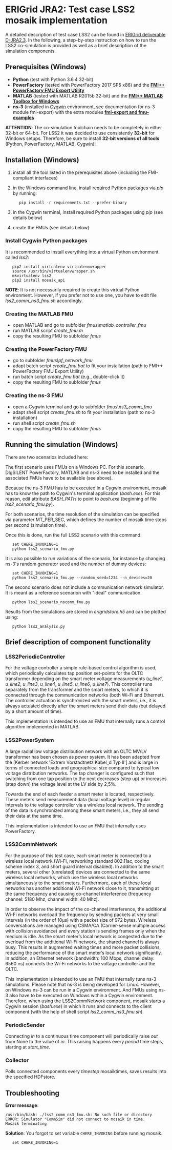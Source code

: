 # ERIGrid JRA2: Test case LSS2 mosaik implementation

A detailed description of test case LSS2 can be found in [ERIGrid deliverable D-JRA2.3](https://erigrid.eu/dissemination/).
In the following, a step-by-step instruction on how to run the LSS2 co-simulation is provided as well as a brief description of the simulation components.


## Prerequisites (Windows)

 - **Python** (test with Python 3.6.4 32-bit)
 - **PowerFactory** (tested with PowerFactory 2017 SP5 x86) and the [**FMI++ PowerFactory FMU Export Utility**](https://sourceforge.net/projects/powerfactory-fmu/)
 - **MATLAB** (tested with MATLAB R2015b 32-bit) and the [**FMI++ MATLAB Toolbox for Windows**](https://sourceforge.net/projects/matlab-fmu/)
 - **ns-3** (installed in [Cygwin](https://www.cygwin.com/) environment, see documentation for ns-3 module fmi-export) with the extra modules [**fmi-export and fmu-examples**]()

**ATTENTION**: The co-simulation toolchain needs to be completely in either 32-bit or 64-bit.
For LSS2 it was decided to use consistently **32-bit** for Windows setups.
Therefore, be sure to install **32-bit versions of all tools** (Python, PowerFactory, MATLAB, Cygwin)!


## Installation (Windows)

1. install all the tool listed in the prerequisites above (including the FMI-compliant interfaces)

2. in the Windows command line, install required Python packages via *pip* by running:
```
      pip install -r requirements.txt --prefer-binary
```

3. in the Cygwin terminal, install required Python packages using *pip* (see details below)

4. create the FMUs (see details below)


### Install Cygwin Python packages

It is recommended to install everything into a virtual Python environment called *lss2*:
```
   pip2 install virtualenv virtualenvwrapper
   source /usr/bin/virtualenvwrapper.sh
   mkvirtualenv lss2
   pip2 install mosaik_api
```

**NOTE**:
It is not necessarily required to create this virtual Python environment.
However, if you prefer not to use one, you have to edit file *lss2_comm_ns3_fmu.sh* accordingly.


### Creating the MATLAB FMU

- open MATLAB and go to subfolder *fmus\matlab_controller_fmu*
- run MATLAB script *create_fmu.m*
- copy the resulting FMU to subfolder *fmus*


### Creating the PowerFactory FMU

- go to subfolder *fmus\pf_network_fmu*
- adapt batch script *create_fmu.bat* to fit your installation (path to FMI++ PowerFactory FMU Export Utility)
- run batch script *create_fmu.bat* (e.g., double-click it)
- copy the resulting FMU to subfolder *fmus*


### Creating the ns-3 FMU

- open a Cygwin terminal and go to subfolder *fmus\ns3_comm_fmu*
- adapt shell script *create_fmu.sh* to fit your installation (path to ns-3 installation)
- run shell script *create_fmu.sh*
- copy the resulting FMU to subfolder *fmus*


## Running the simulation (Windows)

There are two scenarios included here:

The first scenario uses FMUs on a Windows PC. For this scenario, DIgSILENT PowerFactory, MATLAB and ns-3 need to be installed and the associated FMUs have to be available (see above).

Because the ns-3 FMU has to be executed in a Cygwin environment, mosaik has to know the path to Cygwin's terminal application (*bash.exe*). For this reason, edit attribute *BASH_PATH* to point to *bash.exe* (beginning of file *lss2_scenario_fmu.py*).

For both scenarios, the time resolution of the simulation can be specified via parameter MT_PER_SEC, which defines the number of mosaik time steps per second (simulation time).

Once this is done, run the full LSS2 scenario with this command:
```
   set CHERE_INVOKING=1
   python lss2_scenario_fmu.py
```

It is also possible to run variations of the scenario, for instance by changing ns-3's random generator seed and the number of dummy devices:
```
   set CHERE_INVOKING=1
   python lss2_scenario_fmu.py --random_seed=1234 --n_devices=20
```

The second scenario does not include a communication network simulator. It is meant as a reference scenarion with "ideal" communication.
```
   python lss2_scenario_nocomm_fmu.py
```

Results from the simulations are stored in *erigridstore.h5* and can be plotted using:
```
   python lss2_analysis.py
```


## Brief description of component functionality


### LSS2PeriodicController

For the voltage controller a simple rule-based control algorithm is used, which periodically calculates tap position set-points for the OLTC transformer depending on the smart meter voltage measurements (*u_line1*, *u_line2*, *u_line3*, *u_line4*, *u_line5*, *u_line6*, *u_line7*).
This controller runs separately from the transformer and the smart meters, to which it is connected through the communication networks (both Wi-Fi and Ethernet).
The controller actuation is synchronized with the smart meters, i.e., it is always actuated directly after the smart meters send their data (but delayed by a short amount of time).

This implementation is intended to use an FMU that internally runs a control algorithm implemented in MATLAB.


### LSS2PowerSystem

A large radial low voltage distribution network with an OLTC MV/LV transformer has been chosen as power system.
It has been adapted from the [Kerber network 'Extrem Vorstadtnetz Kabel_d Typ II'] and is large in terms of connected loads and geographical size compared to typical low voltage distribution networks.
The tap changer is configured such that switching from one tap position to the next decreases (step up) or increases (step down) the voltage level at the LV side by 2,5%.

Towards the end of each feeder a smart meter is located, respectively.
These meters send measurement data (local voltage level) in regular intervals to the voltage controller via a wireless local network.
The sending of the data is synchronized among these smart meters, i.e., they all send their data at the same time.

This implementation is intended to use an FMU that internally uses PowerFactory.


### LSS2CommNetwork

For the purpose of this test case, each smart meter is connected to a wireless local network (Wi-Fi, networking standard 802.11ac, coding scheme index 3, and short guard interval disabled).
In addition to the smart meters, several other (unrelated) devices are connected to the same wireless local networks, which use the wireless local networks simultaneously to the smart meters.
Furthermore, each of these local networks has another additional Wi-Fi network close to it, transmitting at the same frequency and causing co-channel interference (frequency channel: 5180 Mhz, channel width: 40 Mhz).

In order to observe the impact of the co-channel interference, the additional Wi-Fi networks overload the frequency by sending packets at very small intervals (in the order of 10μs) with a packet size of 972 bytes.
Wireless conversations are managed using CSMA/CA (Carrier-sense multiple access with collision avoidance) and every station is sending frames only when the medium is idle.
As the smart meter’s local network is congested due to the overload from the additional Wi-Fi network, the shared channel is always busy.
This results in augmented waiting times and more packet collisions, reducing the performance of the smart meter’s local network significantly.
In addition, an Ethernet network (bandwidth: 100 Mbps, channel delay: 6560 ns) connects the Wi-Fi networks to the voltage controller and the OLTC.

This implementation is intended to use an FMU that internally runs ns-3 simulations.
Please note that ns-3 is being developed for Linux.
However, on Windows ns-3 can be run in a Cygwin environment.
And FMUs using ns-3 also have to be executed on Windows within a Cygwin environment.
Therefore, when using the LSS2CommNetwork component, mosaik starts a Cygwin session (*bash.exe*) in which it runs and connects to the client component (with the help of shell script *lss2_comm_ns3_fmu.sh*).


### PeriodicSender

Connecting *in* to a continuous time component will periodically raise *out* from None to the value of *in*.
This raising happens every *period* time steps, starting at *start_time*.


### Collector

Polls connected components every *timestep* mosaiktimes, saves results into the specified HDFstore.


## Troubleshooting

**Error message**:
```
/usr/bin/bash: ./lss2_comm_ns3_fmu.sh: No such file or directory
ERROR: Simulator "CommSim" did not connect to mosaik in time.
Mosaik terminating
```

**Solution**: You forgot to set variable `CHERE_INVOKING` before running mosaik.
```
   set CHERE_INVOKING=1
```
